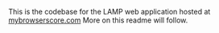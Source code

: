 This is the codebase for the LAMP web application hosted at [mybrowserscore.com](https://mybrowserscore.com)
More on this readme will follow.
